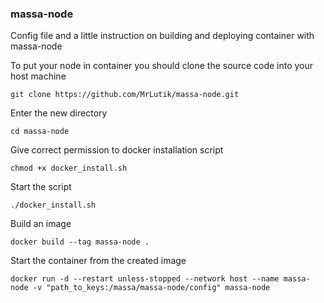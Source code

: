 ### massa-node
Config file and a little instruction on building and deploying container with massa-node

To put your node in container you should clone the source code into your host machine
```
git clone https://github.com/MrLutik/massa-node.git
```
Enter the new directory
```
cd massa-node
```
Give correct permission to docker installation script
```
chmod +x docker_install.sh
```
Start the script
```
./docker_install.sh
```
Build an image 
```
docker build --tag massa-node .
```
Start the container from the created image
```
docker run -d --restart unless-stopped --network host --name massa-node -v "path_to_keys:/massa/massa-node/config" massa-node

```
